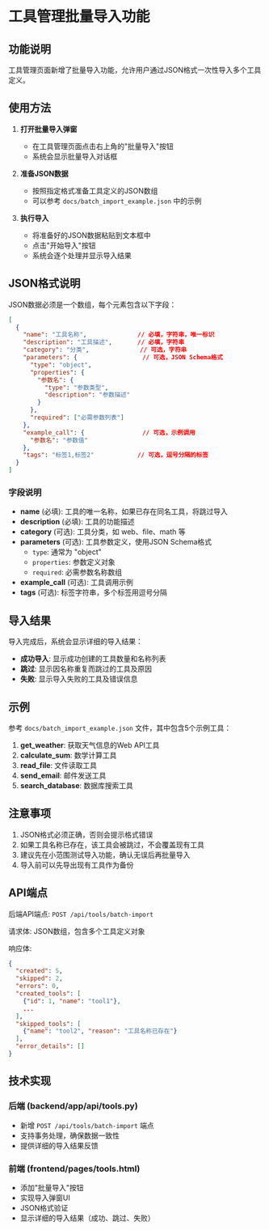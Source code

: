 # 工具管理批量导入功能

## 功能说明

工具管理页面新增了批量导入功能，允许用户通过JSON格式一次性导入多个工具定义。

## 使用方法

1. **打开批量导入弹窗**
   - 在工具管理页面点击右上角的"批量导入"按钮
   - 系统会显示批量导入对话框

2. **准备JSON数据**
   - 按照指定格式准备工具定义的JSON数组
   - 可以参考 `docs/batch_import_example.json` 中的示例

3. **执行导入**
   - 将准备好的JSON数据粘贴到文本框中
   - 点击"开始导入"按钮
   - 系统会逐个处理并显示导入结果

## JSON格式说明

JSON数据必须是一个数组，每个元素包含以下字段：

```json
[
  {
    "name": "工具名称",              // 必填，字符串，唯一标识
    "description": "工具描述",       // 必填，字符串
    "category": "分类",              // 可选，字符串
    "parameters": {                  // 可选，JSON Schema格式
      "type": "object",
      "properties": {
        "参数名": {
          "type": "参数类型",
          "description": "参数描述"
        }
      },
      "required": ["必需参数列表"]
    },
    "example_call": {                // 可选，示例调用
      "参数名": "参数值"
    },
    "tags": "标签1,标签2"            // 可选，逗号分隔的标签
  }
]
```

### 字段说明

- **name** (必填): 工具的唯一名称，如果已存在同名工具，将跳过导入
- **description** (必填): 工具的功能描述
- **category** (可选): 工具分类，如 web、file、math 等
- **parameters** (可选): 工具参数定义，使用JSON Schema格式
  - `type`: 通常为 "object"
  - `properties`: 参数定义对象
  - `required`: 必需参数名称数组
- **example_call** (可选): 工具调用示例
- **tags** (可选): 标签字符串，多个标签用逗号分隔

## 导入结果

导入完成后，系统会显示详细的导入结果：

- **成功导入**: 显示成功创建的工具数量和名称列表
- **跳过**: 显示因名称重复而跳过的工具及原因
- **失败**: 显示导入失败的工具及错误信息

## 示例

参考 `docs/batch_import_example.json` 文件，其中包含5个示例工具：

1. **get_weather**: 获取天气信息的Web API工具
2. **calculate_sum**: 数学计算工具
3. **read_file**: 文件读取工具
4. **send_email**: 邮件发送工具
5. **search_database**: 数据库搜索工具

## 注意事项

1. JSON格式必须正确，否则会提示格式错误
2. 如果工具名称已存在，该工具会被跳过，不会覆盖现有工具
3. 建议先在小范围测试导入功能，确认无误后再批量导入
4. 导入前可以先导出现有工具作为备份

## API端点

后端API端点: `POST /api/tools/batch-import`

请求体: JSON数组，包含多个工具定义对象

响应体:
```json
{
  "created": 5,
  "skipped": 2,
  "errors": 0,
  "created_tools": [
    {"id": 1, "name": "tool1"},
    ...
  ],
  "skipped_tools": [
    {"name": "tool2", "reason": "工具名称已存在"}
  ],
  "error_details": []
}
```

## 技术实现

### 后端 (backend/app/api/tools.py)
- 新增 `POST /api/tools/batch-import` 端点
- 支持事务处理，确保数据一致性
- 提供详细的导入结果反馈

### 前端 (frontend/pages/tools.html)
- 添加"批量导入"按钮
- 实现导入弹窗UI
- JSON格式验证
- 显示详细的导入结果（成功、跳过、失败）
